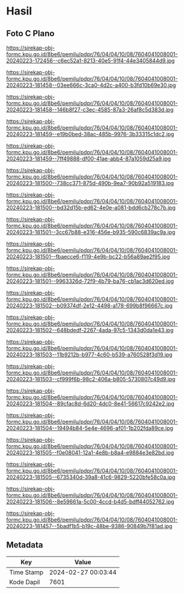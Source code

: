 # Hasil

## Foto C Plano

https://sirekap-obj-formc.kpu.go.id/8be6/pemilu/pdpr/76/04/04/10/08/7604041008001-20240223-172456--c6ec52a1-8213-40e5-91f4-44e3405844d9.jpg

https://sirekap-obj-formc.kpu.go.id/8be6/pemilu/pdpr/76/04/04/10/08/7604041008001-20240223-181458--03ee666c-3ca0-4d2c-a400-b3fd10b69e30.jpg

https://sirekap-obj-formc.kpu.go.id/8be6/pemilu/pdpr/76/04/04/10/08/7604041008001-20240223-181458--146b8f27-c3ec-4585-87a3-26af8c5d383d.jpg

https://sirekap-obj-formc.kpu.go.id/8be6/pemilu/pdpr/76/04/04/10/08/7604041008001-20240223-181459--e19b0bed-38ac-485b-9976-3b33315c1dc2.jpg

https://sirekap-obj-formc.kpu.go.id/8be6/pemilu/pdpr/76/04/04/10/08/7604041008001-20240223-181459--7ff49888-df00-41ae-abb4-87a1059d25a9.jpg

https://sirekap-obj-formc.kpu.go.id/8be6/pemilu/pdpr/76/04/04/10/08/7604041008001-20240223-181500--738cc371-875d-490b-9ea7-90b92a519183.jpg

https://sirekap-obj-formc.kpu.go.id/8be6/pemilu/pdpr/76/04/04/10/08/7604041008001-20240223-181500--bd32d15b-ed62-4e0e-a081-bdd6cb278c7b.jpg

https://sirekap-obj-formc.kpu.go.id/8be6/pemilu/pdpr/76/04/04/10/08/7604041008001-20240223-181501--3cc67b88-e316-456e-b935-590c6839ac9a.jpg

https://sirekap-obj-formc.kpu.go.id/8be6/pemilu/pdpr/76/04/04/10/08/7604041008001-20240223-181501--fbaecce6-f119-4e9b-bc22-b56a89ae2f95.jpg

https://sirekap-obj-formc.kpu.go.id/8be6/pemilu/pdpr/76/04/04/10/08/7604041008001-20240223-181501--9963326d-72f9-4b79-ba76-cb1ac3d620ed.jpg

https://sirekap-obj-formc.kpu.go.id/8be6/pemilu/pdpr/76/04/04/10/08/7604041008001-20240223-181502--b09374df-2e12-4498-a178-699b8f96667c.jpg

https://sirekap-obj-formc.kpu.go.id/8be6/pemilu/pdpr/76/04/04/10/08/7604041008001-20240223-181502--648bdedf-2267-4ada-97c5-1343d0da1e43.jpg

https://sirekap-obj-formc.kpu.go.id/8be6/pemilu/pdpr/76/04/04/10/08/7604041008001-20240223-181503--11b9212b-b977-4c60-b539-a760528f3d19.jpg

https://sirekap-obj-formc.kpu.go.id/8be6/pemilu/pdpr/76/04/04/10/08/7604041008001-20240223-181503--cf999f6b-98c2-406a-b805-5730807c49d9.jpg

https://sirekap-obj-formc.kpu.go.id/8be6/pemilu/pdpr/76/04/04/10/08/7604041008001-20240223-181504--89cfac8d-6d20-4dc0-8e41-56617c9242e2.jpg

https://sirekap-obj-formc.kpu.go.id/8be6/pemilu/pdpr/76/04/04/10/08/7604041008001-20240223-181504--19494b84-5e4e-4696-af01-1b202fda89ce.jpg

https://sirekap-obj-formc.kpu.go.id/8be6/pemilu/pdpr/76/04/04/10/08/7604041008001-20240223-181505--f0e08041-12a1-4e8b-b8a4-e9884e3e82bd.jpg

https://sirekap-obj-formc.kpu.go.id/8be6/pemilu/pdpr/76/04/04/10/08/7604041008001-20240223-181505--6735340d-39a8-41c6-9829-5220bfe58c0a.jpg

https://sirekap-obj-formc.kpu.go.id/8be6/pemilu/pdpr/76/04/04/10/08/7604041008001-20240223-181506--8e59661a-5c00-4ccd-b4d5-bdff44052762.jpg

https://sirekap-obj-formc.kpu.go.id/8be6/pemilu/pdpr/76/04/04/10/08/7604041008001-20240223-181457--5badf1b5-b19c-48be-9386-90849b7f81ad.jpg


## Metadata

| Key        | Value               |
| ---------- | ------------------- |
| Time Stamp | 2024-02-27 00:03:44 |
| Kode Dapil | 7601                |



